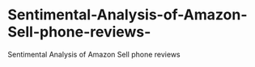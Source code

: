 # Sentimental-Analysis-of-Amazon-Sell-phone-reviews-
Sentimental Analysis of Amazon Sell phone reviews 
